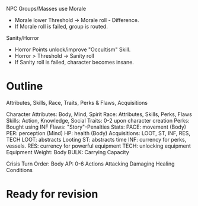 NPC Groups/Masses use Morale
  - Morale lower Threshold -> Morale roll - Difference.
  - If Morale roll is failed, group is routed.

Sanity/Horror
  - Horror Points unlock/improve "Occultism" Skill.
  - Horror > Threshold -> Sanity roll
  - If Sanity roll is failed, character becomes insane.

# Outline

Attributes, Skills, Race, Traits, Perks & Flaws, Acquisitions

Character
  Attributes: Body, Mind, Spirit
  Race: Attributes, Skills, Perks, Flaws
  Skills: Action, Knowledge, Social
  Traits: 0-2 upon character creation
  Perks: Bought using INF
  Flaws: "Story"-Penalties
  Stats:
    PACE: movement (Body)
    PER: perception (Mind)
    HP: health (Body)
  Acquisitions: LOOT, ST, INF, RES, TECH
    LOOT: abstracts Looting
    ST: abstracts time
    INF: currency for perks, vessels.
    RES: currency for powerful equipment
    TECH: unlocking equipment
Equipment
  Weight: Body
  BULK: Carrying Capacity

Crisis
  Turn Order: Body
  AP: 0-6
  Actions
  Attacking
  Damaging
  Healing
  Conditions



# Ready for revision
